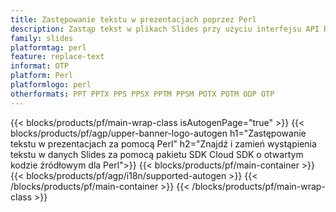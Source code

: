 ```yaml
---
title: Zastępowanie tekstu w prezentacjach poprzez Perl
description: Zastąp tekst w plikach Slides przy użyciu interfejsu API REST i pakietu SDK Perl typu open source
family: slides
platformtag: perl
feature: replace-text
informat: OTP
platform: Perl
platformlogo: perl
otherformats: PPT PPTX PPS PPSX PPTM PPSM POTX POTM ODP OTP
---
```


{{< blocks/products/pf/main-wrap-class isAutogenPage="true" >}}
{{< blocks/products/pf/agp/upper-banner-logo-autogen h1="Zastępowanie tekstu w prezentacjach za pomocą Perl" h2="Znajdź i zamień wystąpienia tekstu w danych Slides za pomocą pakietu SDK Cloud SDK o otwartym kodzie źródłowym dla Perl">}}
{{< blocks/products/pf/main-container >}}
{{< blocks/products/pf/agp/i18n/supported-autogen >}}
{{< /blocks/products/pf/main-container >}}
{{< /blocks/products/pf/main-wrap-class >}}
